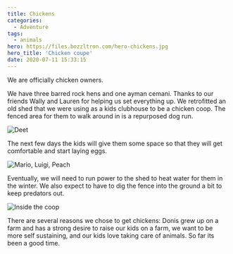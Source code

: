 ```yaml
---
title: Chickens
categories:
  - Adventure
tags:
  - animals
hero: https://files.bozzltron.com/hero-chickens.jpg
hero_title: 'Chicken coupe'
date: 2020-07-11 15:33:15
---
```


We are officially chicken owners.

<!-- more -->

We have three barred rock hens and one ayman cemani.  Thanks to our friends Wally and Lauren for helping us set everything up.  We retrofitted an old shed that we were using as a kids clubhouse to be a chicken coop.  The fenced area for them to walk around in is a repurposed dog run.

![Deet](https://files.bozzltron.com/deet.jpg)

The next few days the kids will give them some space so that they will get comfortable and start laying eggs.

![Mario, Luigi, Peach](https://files.bozzltron.com/mario-luigi-peach.jpg)

Eventually, we will need to run power to the shed to heat water for them in the winter.  We also expect to have to dig the fence into the ground a bit to keep predators out.

![Inside the coop](https://files.bozzltron.com/inside-the-coop.jpg)

There are several reasons we chose to get chickens:  Donis grew up on a farm and has a strong desire to raise our kids on a farm,  we want to be more self sustaining,  and our kids love taking care of animals.  So far its been a good time.